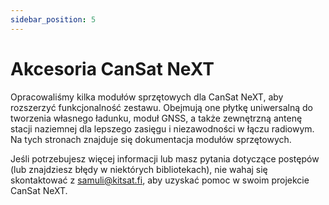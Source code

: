 ```yaml
---
sidebar_position: 5
---
```


# Akcesoria CanSat NeXT

Opracowaliśmy kilka modułów sprzętowych dla CanSat NeXT, aby rozszerzyć funkcjonalność zestawu. Obejmują one płytkę uniwersalną do tworzenia własnego ładunku, moduł GNSS, a także zewnętrzną antenę stacji naziemnej dla lepszego zasięgu i niezawodności w łączu radiowym. Na tych stronach znajduje się dokumentacja modułów sprzętowych.

Jeśli potrzebujesz więcej informacji lub masz pytania dotyczące postępów (lub znajdziesz błędy w niektórych bibliotekach), nie wahaj się skontaktować z samuli@kitsat.fi, aby uzyskać pomoc w swoim projekcie CanSat NeXT.